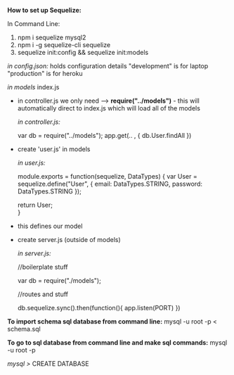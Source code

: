 __How to set up Sequelize:__

In Command Line:

1. npm i sequelize mysql2
2. npm i -g sequelize-cli sequelize
3. sequelize init:config && sequelize init:models

_in config.json:_
holds configuration details
"development" is for laptop
"production" is for heroku

_in models_
index.js
- in controller.js we only need --> __require("../models")__ - this will automatically direct to index.js which will load all of the models
    
    _in controller.js:_

    var db = require("../models");
    app.get(.. , {
        db.User.findAll
    })

- create 'user.js' in models

    _in user.js:_

    module.exports = function(sequelize, DataTypes) {
        var User = sequelize.define("User", {
        email: DataTypes.STRING,
        password: DataTypes.STRING
        });

    return User;    
    }

- this defines our model

- create server.js (outside of models)

    _in server.js:_

    //boilerplate stuff

    var db = require("./models");

    //routes and stuff

    db.sequelize.sync().then(function(){
        app.listen(PORT)
    })

__To import schema sql database from command line:__
mysql -u root -p < schema.sql

__To go to sql database from command line and make sql commands:__
mysql -u root -p 

_mysql >_ CREATE DATABASE <database name>
